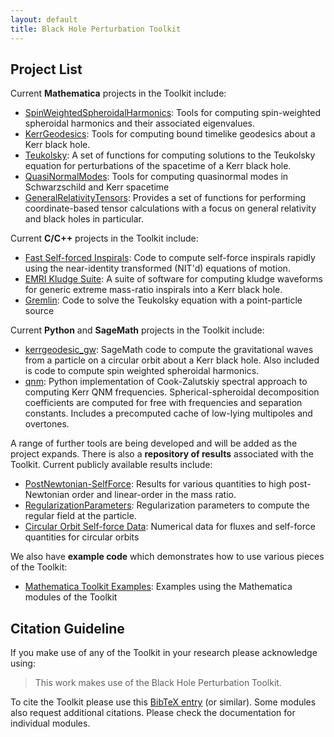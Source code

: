 ```yaml
---
layout: default
title: Black Hole Perturbation Toolkit
---
```


## Project List

Current **Mathematica** projects in the Toolkit include:

* [SpinWeightedSpheroidalHarmonics](https://bhptoolkit.org/SpinWeightedSpheroidalHarmonics): Tools for computing spin-weighted spheroidal harmonics and their associated eigenvalues.
* [KerrGeodesics](https://bhptoolkit.org/KerrGeodesics): Tools for computing bound timelike geodesics about a Kerr black hole.
* [Teukolsky](https://github.com/BlackHolePerturbationToolkit/Teukolsky): A set of functions for computing solutions to the Teukolsky equation for perturbations of the spacetime of a Kerr black hole.
* [QuasiNormalModes](https://github.com/BlackHolePerturbationToolkit/QuasiNormalModes): Tools for computing quasinormal modes in Schwarzschild and Kerr spacetime
* [GeneralRelativityTensors](https://github.com/BlackHolePerturbationToolkit/GeneralRelativityTensors): Provides a set of functions for performing coordinate-based tensor calculations with a focus on general relativity and black holes in particular.

Current **C/C++** projects in the Toolkit include:

* [Fast Self-forced Inspirals](https://bhptoolkit.org/Fast_Self-Forced_Inspirals/): Code to compute self-force inspirals rapidly using the near-identity transformed (NIT'd) equations of motion.
* [EMRI Kludge Suite](https://github.com/alvincjk/EMRI_Kludge_Suite): A suite of software for computing kludge waveforms for generic extreme mass-ratio inspirals into a Kerr black hole.
* [Gremlin](https://bhptoolkit.org/GremlinEq): Code to solve the Teukolsky equation with a point-particle source

Current **Python** and **SageMath** projects in the Toolkit include:

* [kerrgeodesic_gw](https://github.com/BlackHolePerturbationToolkit/kerrgeodesic_gw): SageMath code to compute the gravitational waves from a particle on a circular orbit about a Kerr black hole. Also included is code to compute spin weighted spheroidal harmonics.
* [qnm](https://github.com/BlackHolePerturbationToolkit/qnm): Python implementation of Cook-Zalutskiy spectral approach to computing Kerr QNM frequencies. Spherical-spheroidal decomposition coefficients are computed for free with frequencies and separation constants. Includes a precomputed cache of low-lying multipoles and overtones.

A range of further tools are being developed and will be added as the project expands. There is also a **repository of results** associated with the Toolkit. Current publicly available results include:

* [PostNewtonian-SelfForce](http://bhptoolkit.org/PostNewtonianSelfForce/): Results for various quantities to high post-Newtonian order and linear-order in the mass ratio.
* [RegularizationParameters](https://github.com/BlackHolePerturbationToolkit/RegularizationParameters): Regularization parameters to compute the regular field at the particle.
* [Circular Orbit Self-force Data](https://github.com/BlackHolePerturbationToolkit/CircularOrbitSelfForceData): Numerical data for fluxes and self-force quantities for circular orbits

We also have **example code** which demonstrates how to use various pieces of the Toolkit:

 * [Mathematica Toolkit Examples](https://github.com/BlackHolePerturbationToolkit/MathematicaToolkitExamples): Examples using the Mathematica modules of the Toolkit

## Citation Guideline

If you make use of any of the Toolkit in your research please acknowledge using:

> This work makes use of the Black Hole Perturbation Toolkit.

To cite the Toolkit please use this [BibTeX entry](BHPToolkit.bib) (or similar). Some modules also request additional citations. Please check the documentation for individual modules. 
